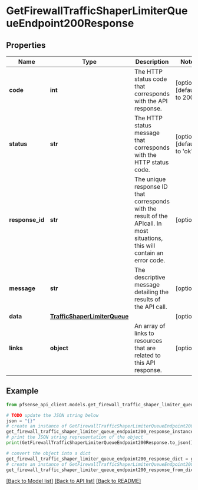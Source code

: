 # GetFirewallTrafficShaperLimiterQueueEndpoint200Response


## Properties

Name | Type | Description | Notes
------------ | ------------- | ------------- | -------------
**code** | **int** | The HTTP status code that corresponds with the API response. | [optional] [default to 200]
**status** | **str** | The HTTP status message that corresponds with the HTTP status code. | [optional] [default to 'ok']
**response_id** | **str** | The unique response ID that corresponds with the result of the APIcall. In most situations, this will contain an error code. | [optional] 
**message** | **str** | The descriptive message detailing the results of the API call. | [optional] 
**data** | [**TrafficShaperLimiterQueue**](TrafficShaperLimiterQueue.md) |  | [optional] 
**links** | **object** | An array of links to resources that are related to this API response. | [optional] 

## Example

```python
from pfsense_api_client.models.get_firewall_traffic_shaper_limiter_queue_endpoint200_response import GetFirewallTrafficShaperLimiterQueueEndpoint200Response

# TODO update the JSON string below
json = "{}"
# create an instance of GetFirewallTrafficShaperLimiterQueueEndpoint200Response from a JSON string
get_firewall_traffic_shaper_limiter_queue_endpoint200_response_instance = GetFirewallTrafficShaperLimiterQueueEndpoint200Response.from_json(json)
# print the JSON string representation of the object
print(GetFirewallTrafficShaperLimiterQueueEndpoint200Response.to_json())

# convert the object into a dict
get_firewall_traffic_shaper_limiter_queue_endpoint200_response_dict = get_firewall_traffic_shaper_limiter_queue_endpoint200_response_instance.to_dict()
# create an instance of GetFirewallTrafficShaperLimiterQueueEndpoint200Response from a dict
get_firewall_traffic_shaper_limiter_queue_endpoint200_response_from_dict = GetFirewallTrafficShaperLimiterQueueEndpoint200Response.from_dict(get_firewall_traffic_shaper_limiter_queue_endpoint200_response_dict)
```
[[Back to Model list]](../README.md#documentation-for-models) [[Back to API list]](../README.md#documentation-for-api-endpoints) [[Back to README]](../README.md)


